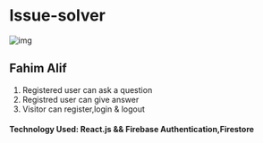 
# Issue-solver
![img](https://learncodeonline.in/gitone.png)

## Fahim Alif
1. Registered user can ask a question 
2. Registred user can give answer 
3. Visitor can register,login & logout


#### Technology Used: React.js &&  Firebase Authentication,Firestore

